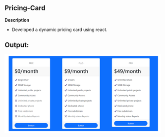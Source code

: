 ## Pricing-Card
**Description**
- Developed a dynamic pricing card using react.

## Output:
![alt text](image.png)